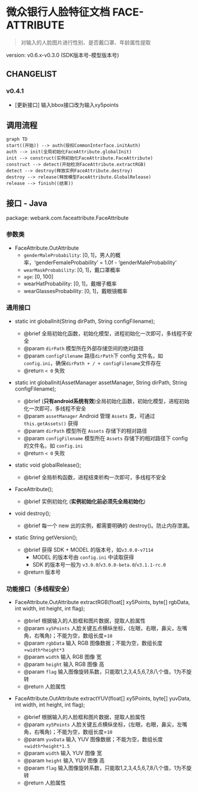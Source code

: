 # 微众银行人脸特征文档 FACE-ATTRIBUTE

> 对输入的人脸图片进行性别、是否戴口罩、年龄属性提取

version: v0.6.x-v0.3.0 (SDK版本号-模型版本号)

## CHANGELIST

### v0.4.1

- [更新接口] 输入bbox接口改为输入xy5points

## 调用流程
```mermaid
graph TD
start((开始)) --> auth(授权CommonInterface.initAuth)
auth --> init(全局初始化FaceAttribute.globalInit) 
init --> construct(实例初始化FaceAttribute.FaceAttribute)
construct --> detect(开始检测FaceAttribute.extractRGB)
detect --> destroy(释放实例FaceAttribute.destroy)
destroy --> release(释放模型FaceAttribute.GlobalRelease)
release --> finish((结束))
```


## 接口 - Java

package: webank.com.faceattribute.FaceAttribute

### 参数类

- FaceAttribute.OutAttribute
    - `genderMaleProbability`: [0, 1]，男人的概率，‘genderFemaleProbability’ = 1.0f - ‘genderMaleProbability‘
    - `wearMaskProbability`: [0, 1]，戴口罩概率
    - `age`: [0, 100]
    - wearHatProbability: [0, 1]，戴帽子概率
    - wearGlassesProbability: [0, 1]，戴眼镜概率


### 通用接口

- static int globalInit(String dirPath, String configFilename);
    - @brief 全局初始化函数，初始化模型，进程初始化一次即可，多线程不安全
    - @param `dirPath` 模型所在外部存储空间的绝对路径
    - @param `configFilename` 路径`dirPath`下 config 文件名，如 `config.ini`，确保`dirPath + / + configFilename`文件存在
    - @return `< 0` 失败

- static int globalInit(AssetManager assetManager, String dirPath, String configFilename);
    - @brief (**只有android系统有效**)全局初始化函数，初始化模型，进程初始化一次即可，多线程不安全
    - @param `assetManager` Android 管理 `Assets` 类，可通过 `this.getAssets()` 获得
    - @param `dirPath` 模型所在 `Assets` 存储下的相对路径
    - @param `configFilename` 模型所在 `Assets` 存储下的相对路径下 config 的文件名，如 `config.ini`
    - @return `< 0` 失败

- static void globalRelease();
    - @brief 全局析构函数，进程结束析构一次即可，多线程不安全

- FaceAttribute();
    - @brief 实例初始化 (**实例初始化前必须先全局初始化**)

- void destroy();
    - @brief 每一个 new 出的实例，都需要明确的 destroy()。防止内存泄漏。

- static String getVersion();
    - @brief 获得 SDK + MODEL 的版本号，如`v3.0.0-v7114`
        - MODEL 的版本号由 `config.ini` 中读取获得
        - SDK 的版本号一般为 `v3.0.0`/`v3.0.0-beta.0`/`v3.1.1-rc.0`
    - @return 版本号

### 功能接口（**多线程安全**）

- FaceAttribute.OutAttribute extractRGB(float[] xy5Points, byte[] rgbData, int width, int height, int flag);
    - @brief 根据输入的人脸框和图片数据，提取人脸属性
    - @param `xy5Points` 人脸关键五点横纵坐标，(左眼，右眼，鼻尖，左嘴角，右嘴角)；不能为空，数组长度=`10`
    - @param `rgbData` 输入 RGB 图像数据；不能为空，数组长度=`width*height*3`
    - @param `width` 输入 RGB 图像 宽
    - @param `height` 输入 RGB 图像 高
	- @param `flag` 输入图像旋转系数，只能取1,2,3,4,5,6,7,8八个值，1为不旋转
    - @return 人脸属性

- FaceAttribute.OutAttribute extractYUV(float[] xy5Points, byte[] yuvData, int width, int height, int flag);
    - @brief 根据输入的人脸框和图片数据，提取人脸属性
    - @param `xy5Points` 人脸关键五点横纵坐标，(左眼，右眼，鼻尖，左嘴角，右嘴角)；不能为空，数组长度=`10`
    - @param `yuvData` 输入 YUV 图像数据；不能为空，数组长度=`width*height*1.5`
    - @param `width` 输入 YUV 图像 宽
    - @param `height` 输入 YUV 图像 高
	- @param `flag` 输入图像旋转系数，只能取1,2,3,4,5,6,7,8八个值，1为不旋转
    - @return 人脸属性